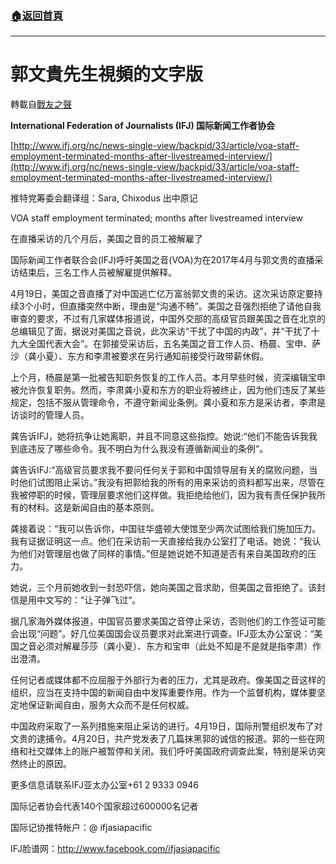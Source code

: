 ###  [:house:返回首頁](https://github.com/ourhimalayas/txt)
---
# 郭文貴先生視頻的文字版
轉載自[戰友之聲](http://littleantvoice.blogspot.com)

**International Federation of Journalists (IFJ) 国际新闻工作者协会**



[http://www.ifj.org/nc/news-single-view/backpid/33/article/voa-staff-employment-terminated-months-after-livestreamed-interview/](http://www.ifj.org/nc/news-single-view/backpid/33/article/voa-staff-employment-terminated-months-after-livestreamed-interview/)



推特党筹委会翻译组：Sara, Chixodus 出中原记



VOA staff employment terminated; months after livestreamed interview

在直播采访的几个月后，美国之音的员工被解雇了



国际新闻工作者联合会(IFJ)呼吁美国之音(VOA)为在2017年4月与郭文贵的直播采访结束后，三名工作人员被解雇提供解释。



4月19日，美国之音直播了对中国逃亡亿万富翁郭文贵的采访。这次采访原定要持续3个小时，但直播突然中断，理由是“沟通不畅”。美国之音强烈拒绝了请他自我审查的要求，不过有几家媒体报道说，中国外交部的高级官员跟美国之音在北京的总编辑见了面，据说对美国之音说，此次采访“干扰了中国的内政”，并“干扰了十九大全国代表大会”。在郭接受采访后，五名美国之音工作人员、杨晨、宝申、萨沙（龚小夏）、东方和李肃被要求在另行通知前接受行政带薪休假。



上个月，杨晨是第一批被告知职务恢复的工作人员。本月早些时候，资深编辑宝申被允许恢复职务。然而，李肃龚小夏和东方的职业将被终止，因为他们违反了某些规定，包括不服从管理命令，不遵守新闻业条例。龚小夏和东方是采访者，李肃是访谈时的管理人员。



龚告诉IFJ，她将抗争让她离职，并且不同意这些指控。她说:“他们不能告诉我我到底违反了哪些命令。我不明白为什么我没有遵循新闻业的条例“。



龚告诉IFJ:“高级官员要求我不要问任何关于郭和中国领导层有关的腐败问题，当时他们试图阻止采访。”我没有把郭给我的所有的用来采访的资料都写出来，尽管在我被停职的时候，管理层要求他们这样做。我拒绝给他们，因为我有责任保护我所有的材料。这是新闻自由的基本原则。



龚接着说：“我可以告诉你，中国驻华盛顿大使馆至少两次试图给我们施加压力。我有证据证明这一点。他们在采访前一天直接给我办公室打了电话。她说：“我认为他们对管理层也做了同样的事情。”但是她说她不知道是否有来自美国政府的压力。



她说，三个月前她收到一封恐吓信，她向美国之音求助，但美国之音拒绝了。该封信是用中文写的：“让子弹飞过“。



据几家海外媒体报道，中国官员要求美国之音停止采访，否则他们的工作签证可能会出现“问题”。好几位美国国会议员要求对此案进行调查。IFJ亚太办公室说：“美国之音必须对解雇莎莎（龚小夏）、东方和宝申（此处不知是不是就是指李肃）作出澄清。



任何记者或媒体都不应屈服于外部行为者的压力，尤其是政府。像美国之音这样的组织，应当在支持中国的新闻自由中发挥重要作用。作为一个监督机构，媒体要坚定地保证新闻自由，服务大众而不是任何权威。



中国政府采取了一系列措施来阻止采访的进行。4月19日，国际刑警组织发布了对文贵的逮捕令。4月20日，共产党发表了几篇抹黑郭的诚信的报道。郭的一些在网络和社交媒体上的账户被暂停和关闭。我们呼吁美国政府调查此案，特别是采访突然终止的原因。



更多信息请联系IFJ亚太办公室+61 2 9333 0946

国际记者协会代表140个国家超过600000名记者

国际记协推特帐户：@ ifjasiapacific

IFJ脸谱网：http://www.facebook.com/ifjasiapacific